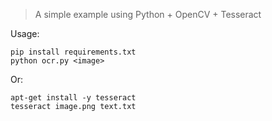 > A simple example using Python + OpenCV + Tesseract

Usage:

```
pip install requirements.txt
python ocr.py <image>
```

Or:

```
apt-get install -y tesseract
tesseract image.png text.txt
```

